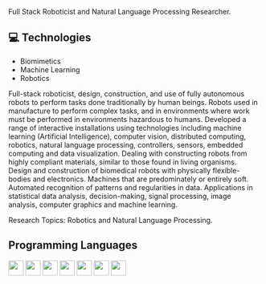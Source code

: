 

Full Stack Roboticist and Natural Language Processing Researcher.

## :computer: Technologies
* Biomimetics
* Machine Learning
* Robotics

Full-stack roboticist, design, construction, and use of fully autonomous robots to perform tasks done traditionally by human beings. Robots used in manufacture to perform complex tasks, and in environments where work must be performed in environments hazardous to humans.
Developed a range of interactive installations using technologies including machine learning (Artificial Intelligence), computer vision, distributed computing, robotics, natural language processing, controllers, sensors, embedded computing and data visualization. Dealing with constructing robots from highly compliant materials, similar to those found in living organisms. Design and construction of biomedical robots with physically flexible-bodies and electronics. Machines that are predominately or entirely soft. Automated recognition of patterns and regularities in data. Applications in statistical data analysis, decision-making, signal processing, image analysis, computer graphics and machine learning.

Research Topics: Robotics and Natural Language Processing.

## Programming Languages
<img src = 'https://github.com/MarikIshtar007/MarikIshtar007/blob/master/images/c-original.svg' width='30'/> <img src = 'https://github.com/MarikIshtar007/MarikIshtar007/blob/master/images/cpp.svg' width='30'/> <img src = 'https://github.com/MarikIshtar007/MarikIshtar007/blob/master/images/python.svg' height='30'/> <img src = 
'https://github.com/MarikIshtar007/MarikIshtar007/blob/master/images/js.svg' height='30'/> <img src = 
'https://img.shields.io/badge/ros-%230A0FF9.svg' width='30'/> <img src = 
'https://github.com/MarikIshtar007/MarikIshtar007/blob/master/images/sql.svg' width='30'/> <img src = 
'https://github.com/MarikIshtar007/MarikIshtar007/blob/master/images/git.svg' width='30'/>

